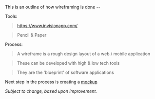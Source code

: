 This is an outline of how wireframing is done --


Tools:
> https://www.invisionapp.com/

> Pencil & Paper

Process:
> A wireframe is a rough design layout of a web / mobile application

>These can be developed with high & low tech tools

> They are the 'blueprint' of software applications


Next step in the process is creating a [mockup](./Mockup.md)


_Subject to change, based upon improvement._
